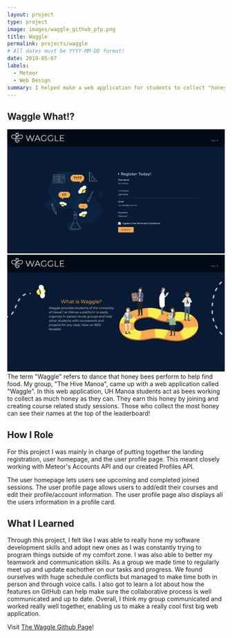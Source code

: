 ```yaml
---
layout: project
type: project
image: images/waggle_github_pfp.png
title: Waggle
permalink: projects/waggle
# All dates must be YYYY-MM-DD format!
date: 2019-05-07
labels:
  - Meteor
  - Web Design
summary: I helped make a web application for students to collect "honey" by joining and creating course related study sessions.
---
```


## Waggle What!?
<div class="ui fluid images">
  <img class="ui image" src="../images/m3_landing1.png">
  <img class="ui image" src="../images/m3_landing2.png">
</div>
The term "Waggle" refers to dance that honey bees perform to help find food. My group, "The Hive Manoa", came up with a web application called "Waggle". In this web application, UH Manoa students act as bees working to collect as much honey as they can. They earn this honey by joining and creating course related study sessions. Those who collect the most honey can see their names at the top of the leaderboard!

## How I Role
For this project I was mainly in charge of putting together the landing registration, user homepage, and the user profile page. This meant closely working with Meteor's Accounts API and our created Profiles API. 

The user homepage lets users see upcoming and completed joined sessions. The user profile page allows users to add/edit their courses and edit their profile/account information. The user profile page also displays all the users information in a profile card.


## What I Learned

Through this project, I felt like I was able to really hone my software development skills and adopt new ones as I was constantly trying to program things outside of my comfort zone. I was also able to better my teamwork and communication skills. As a group we made time to regularly meet up and update eachother on our tasks and progress. We found ourselves with huge schedule conflicts but managed to make time both in person and through voice calls. I also got to learn a lot about how the features on GitHub can help make sure the collaborative process is well communicated and up to date. Overall, I think my group communicated and worked really well together, enabling us to make a really cool first big web application.

Visit [The Waggle Github Page](https://thehivemanoa.github.io/waggle/)!
